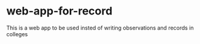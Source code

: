 # web-app-for-record
This is a web app to be used insted of writing observations and records in colleges
